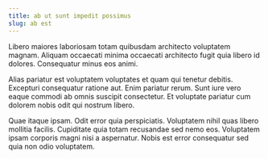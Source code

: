 ```yaml
---
title: ab ut sunt impedit possimus
slug: ab est
---
```


Libero maiores laboriosam totam quibusdam architecto voluptatem magnam. Aliquam occaecati minima occaecati architecto fugit quia libero id dolores. Consequatur minus eos animi.

Alias pariatur est voluptatem voluptates et quam qui tenetur debitis. Excepturi consequatur ratione aut. Enim pariatur rerum. Sunt iure vero eaque commodi ab omnis suscipit consectetur. Et voluptate pariatur cum dolorem nobis odit qui nostrum libero.

Quae itaque ipsam. Odit error quia perspiciatis. Voluptatem nihil quas libero mollitia facilis. Cupiditate quia totam recusandae sed nemo eos. Voluptatem ipsam corporis magni nisi a aspernatur. Nobis est error consequatur sed quia non odio voluptatem.
